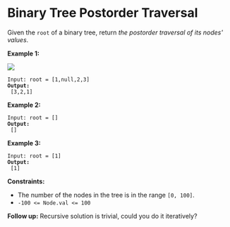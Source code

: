 # Binary Tree Postorder Traversal



Given the `root` of a binary tree, return _the postorder traversal of its nodes' values_.

&#x20;

**Example 1:**

![](https://assets.leetcode.com/uploads/2020/08/28/pre1.jpg)

<pre><code>Input: root = [1,null,2,3]
<strong>Output:
</strong> [3,2,1]
</code></pre>

**Example 2:**

<pre><code>Input: root = []
<strong>Output:
</strong> []
</code></pre>

**Example 3:**

<pre><code>Input: root = [1]
<strong>Output:
</strong> [1]
</code></pre>

&#x20;

**Constraints:**

* The number of the nodes in the tree is in the range `[0, 100]`.
* `-100 <= Node.val <= 100`

&#x20;

**Follow up:** Recursive solution is trivial, could you do it iteratively?
